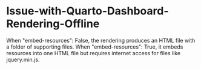 # Issue-with-Quarto-Dashboard-Rendering-Offline
When "embed-resources": False, the rendering produces an HTML file with a folder of supporting files. When "embed-resources": True, it embeds resources into one HTML file but requires internet access for files like jquery.min.js.
